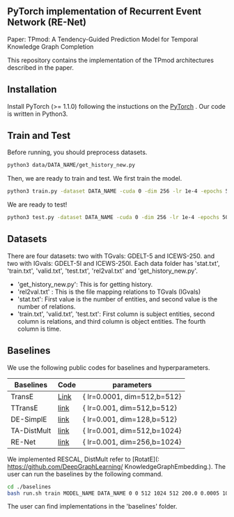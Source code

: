## PyTorch implementation of Recurrent Event Network (RE-Net)

Paper: TPmod: A Tendency-Guided Prediction Model for Temporal Knowledge Graph Completion



This repository contains the implementation of the TPmod architectures described in the paper.

## Installation
Install PyTorch (>= 1.1.0)  following the instuctions on the [PyTorch](https://pytorch.org/) .
Our code is written in Python3.

## Train and Test
Before running, you should preprocess datasets.

```bash
python3 data/DATA_NAME/get_history_new.py
```

Then, we are ready to train and test.
We first train the model.

```bash
python3 train.py -dataset DATA_NAME -cuda 0 -dim 256 -lr 1e-4 -epochs 50 -b 1024 -dropout 0.5
```

We are ready to test!
```bash
python3 test.py -dataset DATA_NAME -cuda 0 -dim 256 -lr 1e-4 -epochs 50 -b 1024 -dropout 0.5
```

## Datasets
There are four datasets: two with TGvals: GDELT-5 and ICEWS-250. and two with IGvals: GDELT-5I and ICEWS-250I.
Each data folder has 'stat.txt', 'train.txt', 'valid.txt', 'test.txt', 'rel2val.txt' and 'get_history_new.py'.

- 'get_history_new.py': This is for getting history.
-  'rel2val.txt' : This is the file mapping relations to TGvals (IGvals)
- 'stat.txt': First value is the number of entities, and second value is the number of relations.
- 'train.txt', 'valid.txt', 'test.txt': First column is subject entities, second column is relations, and third column is object entities. The fourth column is time.

## Baselines
We use the following public codes for baselines and hyperparameters. 

| Baselines   | Code                                                         | parameters                  |
| ----------- | ------------------------------------------------------------ | --------------------------- |
| TransE      | [Link](https://github.com/jimmywangheng/knowledge_representation_pytorch) | { lr=0.0001, dim=512,b=512} |
| TTransE     | [link](https://github.com/INK-USC/RE-Net)                    | { lr=0.001, dim=512,b=512}  |
| DE-SimplE   | [link](https://github.com/BorealisAI/DE-SimplE)              | { lr=0.001, dim=128,b=512}  |
| TA-DistMult | [link](https://github.com/INK-USC/RE-Net)                    | { lr=0.001, dim=512,b=1024} |
| RE-Net      | [link](https://github.com/INK-USC/RE-Net)                    | { lr=0.001, dim=256,b=1024} |


We implemented RESCAL, DistMult refer to [RotatE](: https://github.com/DeepGraphLearning/ KnowledgeGraphEmbedding.). The user can run the baselines by the following command.

```bash
cd ./baselines
bash run.sh train MODEL_NAME DATA_NAME 0 0 512 1024 512 200.0 0.0005 10000 8 0
```

The user can find implementations in the 'baselines' folder.
